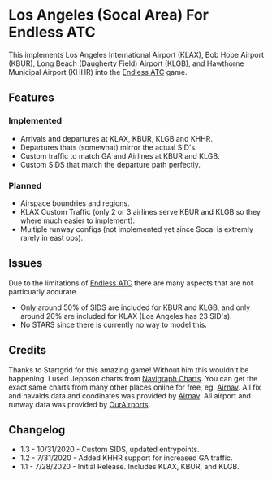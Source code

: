 # Los Angeles (Socal Area) For Endless ATC

This implements Los Angeles International Airport (KLAX), Bob Hope Airport (KBUR), Long Beach (Daugherty Field) Airport (KLGB), and Hawthorne Municipal Airport (KHHR) into the [Endless ATC](https://steamcommunity.com/app/666610) game.

## Features

### Implemented

* Arrivals and departures at KLAX, KBUR, KLGB and KHHR.
* Departures thats (somewhat) mirror the actual SID's.
* Custom traffic to match GA and Airlines at KBUR and KLGB.
* Custom SIDS that match the departure path perfectly.

### Planned

* Airspace boundries and regions.
* KLAX Custom Traffic (only 2 or 3 airlines serve KBUR and KLGB so they where much easier to implement).
* Multiple runway configs (not implemented yet since Socal is extremly rarely in east ops).

## Issues

Due to the limitations of [Endless ATC](https://steamcommunity.com/app/666610) there are many aspects that are not particuarly accurate.

* Only around 50% of SIDS are included for KBUR and KLGB, and only around 20% are included for KLAX (Los Angeles has 23 SID's).
* No STARS since there is currently no way to model this.

## Credits

Thanks to Startgrid for this amazing game! Without him this wouldn't be happening. I used Jeppson charts from [Navigraph Charts](https://navigraph.com/products/charts). You can get the exact same charts from many other places online for free, eg. [Airnav](https://www.airnav.com/airport/KLAX). All fix and navaids data and coodinates was provided by [Airnav](https://www.airnav.com). All airport and runway data was provided by [OurAirports](https://ourairports.com/).

## Changelog

* 1.3 - 10/31/2020 - Custom SIDS, updated entrypoints.
* 1.2 - 7/31/2020 - Added KHHR support for increased GA traffic.
* 1.1 - 7/28/2020 - Initial Release. Includes KLAX, KBUR, and KLGB.

